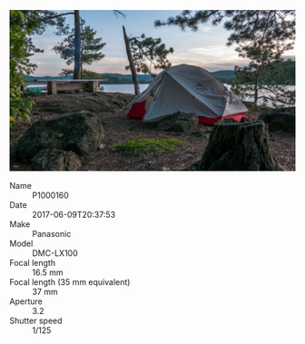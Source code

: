 [![P1000160](/photos/hd/P1000160.jpg)](/photos/full/P1000160.jpg?raw=true)

<dl>
  <dt>Name</dt>
  <dd>P1000160</dd>
  <dt>Date</dt>
  <dd>2017-06-09T20:37:53</dd>
  <dt>Make</dt>
  <dd>Panasonic</dd>
  <dt>Model</dt>
  <dd>DMC-LX100</dd>
  <dt>Focal length</dt>
  <dd>16.5 mm</dd>
  <dt>Focal length (35 mm equivalent)</dt>
  <dd>37 mm</dd>
  <dt>Aperture</dt>
  <dd>3.2</dd>
  <dt>Shutter speed</dt>
  <dd>1/125</dd>
</dl>
